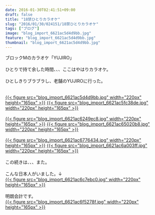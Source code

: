 ```yaml
---
date: 2016-01-30T02:41:51+09:00
draft: false
title: "18禁ひとりカラオケ"
slug: "2016/01/30/024151/18禁ひとりカラオケ"
tags: ["ブログ"]
image: "blog_import_6621ac5d4d9bb.jpg"
feature: "blog_import_6621ac5d4d9bb.jpg"
thumbnail: "blog_import_6621ac5d4d9bb.jpg"
---
```

ブロックMのカラオケ「YUJIRO」<br/><br/>ひとりで持て余した時間、、、ここはやはりカラオケ。<br/><br/>ひとしきりブラブラし、老舗のYUJIROに行った。<br/><br/><br/><a href="blog_import_6621ac5e89ae0.jpg">{{< figure src="blog_import_6621ac5d4d9bb.jpg" width="220px" height="165px" >}}</a> <a href="blog_import_6621ac6111e2c.jpg">{{< figure src="blog_import_6621ac5fc38de.jpg" width="220px" height="165px" >}}</a><br/><br/><a href="blog_import_6621ac63b6907.jpg">{{< figure src="blog_import_6621ac6249ec8.jpg" width="220px" height="165px" >}}</a> <a href="blog_import_6621ac6643556.jpg">{{< figure src="blog_import_6621ac65020b8.jpg" width="220px" height="165px" >}}</a><br/><br/><a href="blog_import_6621ac68b5f54.jpg">{{< figure src="blog_import_6621ac6776434.jpg" width="220px" height="165px" >}}</a> <a href="blog_import_6621ac6b42a9e.jpg">{{< figure src="blog_import_6621ac6a003ff.jpg" width="220px" height="165px" >}}</a><br/><br/>この続きは、、、また。<br/><br/>こんな日本人がいました。↓<br/><a href="blog_import_6621ac6dc98e6.jpg">{{< figure src="blog_import_6621ac6c7ebc0.jpg" width="220px" height="165px" >}}</a><br/><br/>明朗会計です。<br/><a href="blog_import_6621ac708fbd1.jpg">{{< figure src="blog_import_6621ac6f5278f.jpg" width="220px" height="165px" >}}</a><br/>

